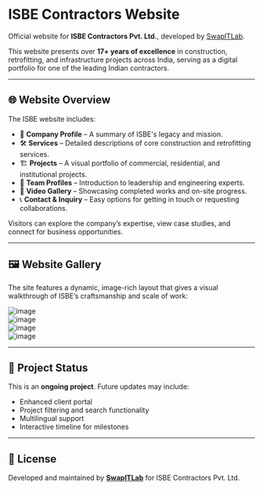 # ISBE Contractors Website

Official website for **ISBE Contractors Pvt. Ltd.**, developed by [SwapITLab](https://swapitlab.com).

This website presents over **17+ years of excellence** in construction, retrofitting, and infrastructure projects across India, serving as a digital portfolio for one of the leading Indian contractors.

---

## 🌐 Website Overview

The ISBE website includes:

- 🏢 **Company Profile** – A summary of ISBE's legacy and mission.
- 🛠️ **Services** – Detailed descriptions of core construction and retrofitting services.
- 🏗️ **Projects** – A visual portfolio of commercial, residential, and institutional projects.
- 👷 **Team Profiles** – Introduction to leadership and engineering experts.
- 🎥 **Video Gallery** – Showcasing completed works and on-site progress.
- 📞 **Contact & Inquiry** – Easy options for getting in touch or requesting collaborations.

Visitors can explore the company’s expertise, view case studies, and connect for business opportunities.

---

## 🖼️ Website Gallery

The site features a dynamic, image-rich layout that gives a visual walkthrough of ISBE’s craftsmanship and scale of work:

![image](https://github.com/user-attachments/assets/4b740263-5fac-4787-9be4-bd2794f24d94)  
![image](https://github.com/user-attachments/assets/01ef28ac-4ff7-4d60-9acf-161ed0138cb9)  
![image](https://github.com/user-attachments/assets/21ad8c96-3ca4-4ecc-a5ae-659dfc550158)  
![image](https://github.com/user-attachments/assets/c4d08fae-92f5-494a-ab2c-1cbf4b28653e)

---

## 🚧 Project Status

This is an **ongoing project**. Future updates may include:

- Enhanced client portal
- Project filtering and search functionality
- Multilingual support
- Interactive timeline for milestones

---

## 🔖 License

Developed and maintained by [**SwapITLab**](https://swapitlab.com) for ISBE Contractors Pvt. Ltd.
